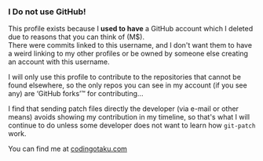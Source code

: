### I Do not use GitHub!

This profile exists because I **used to have** a GitHub account which I deleted due to reasons that you can think of (M$).  
There were commits linked to this username, and I don't want them to have a weird linking to my other profiles or be owned by someone else creating an account with this username.

I will only use this profile to contribute to the repositories that cannot be found elsewhere, so the only repos you can see in my account (if you see any) are ‘GitHub forks’™ for contributing...

I find that sending patch files directly the developer (via e-mail or other means) avoids showing my contribution in my timeline, so that's what I will continue to do unless some developer does not want to learn how `git-patch` work.

You can find me at [codingotaku.com](https://codingotaku.com)
